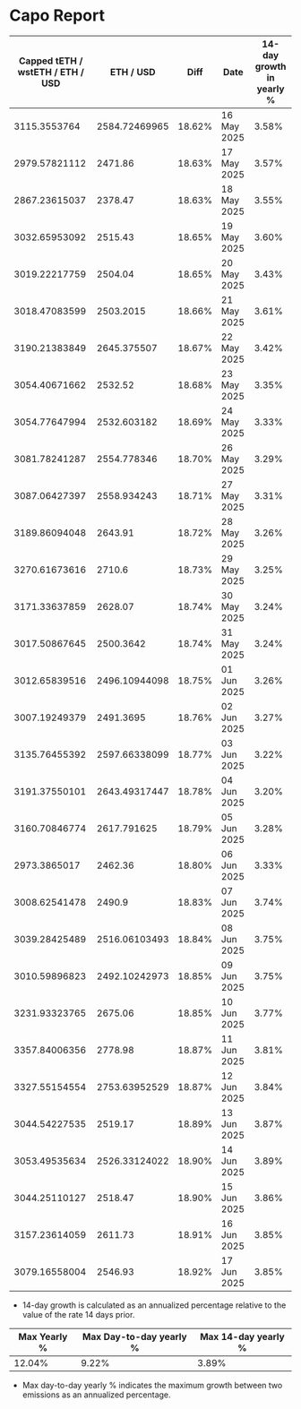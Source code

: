 # Capo Report

| Capped tETH / wstETH / ETH / USD | ETH / USD     | Diff   | Date        | 14-day growth in yearly % |
| -------------------------------- | ------------- | ------ | ----------- | ------------------------- |
| 3115.3553764                     | 2584.72469965 | 18.62% | 16 May 2025 | 3.58%                     |
| 2979.57821112                    | 2471.86       | 18.63% | 17 May 2025 | 3.57%                     |
| 2867.23615037                    | 2378.47       | 18.63% | 18 May 2025 | 3.55%                     |
| 3032.65953092                    | 2515.43       | 18.65% | 19 May 2025 | 3.60%                     |
| 3019.22217759                    | 2504.04       | 18.65% | 20 May 2025 | 3.43%                     |
| 3018.47083599                    | 2503.2015     | 18.66% | 21 May 2025 | 3.61%                     |
| 3190.21383849                    | 2645.375507   | 18.67% | 22 May 2025 | 3.42%                     |
| 3054.40671662                    | 2532.52       | 18.68% | 23 May 2025 | 3.35%                     |
| 3054.77647994                    | 2532.603182   | 18.69% | 24 May 2025 | 3.33%                     |
| 3081.78241287                    | 2554.778346   | 18.70% | 26 May 2025 | 3.29%                     |
| 3087.06427397                    | 2558.934243   | 18.71% | 27 May 2025 | 3.31%                     |
| 3189.86094048                    | 2643.91       | 18.72% | 28 May 2025 | 3.26%                     |
| 3270.61673616                    | 2710.6        | 18.73% | 29 May 2025 | 3.25%                     |
| 3171.33637859                    | 2628.07       | 18.74% | 30 May 2025 | 3.24%                     |
| 3017.50867645                    | 2500.3642     | 18.74% | 31 May 2025 | 3.24%                     |
| 3012.65839516                    | 2496.10944098 | 18.75% | 01 Jun 2025 | 3.26%                     |
| 3007.19249379                    | 2491.3695     | 18.76% | 02 Jun 2025 | 3.27%                     |
| 3135.76455392                    | 2597.66338099 | 18.77% | 03 Jun 2025 | 3.22%                     |
| 3191.37550101                    | 2643.49317447 | 18.78% | 04 Jun 2025 | 3.20%                     |
| 3160.70846774                    | 2617.791625   | 18.79% | 05 Jun 2025 | 3.28%                     |
| 2973.3865017                     | 2462.36       | 18.80% | 06 Jun 2025 | 3.33%                     |
| 3008.62541478                    | 2490.9        | 18.83% | 07 Jun 2025 | 3.74%                     |
| 3039.28425489                    | 2516.06103493 | 18.84% | 08 Jun 2025 | 3.75%                     |
| 3010.59896823                    | 2492.10242973 | 18.85% | 09 Jun 2025 | 3.75%                     |
| 3231.93323765                    | 2675.06       | 18.85% | 10 Jun 2025 | 3.77%                     |
| 3357.84006356                    | 2778.98       | 18.87% | 11 Jun 2025 | 3.81%                     |
| 3327.55154554                    | 2753.63952529 | 18.87% | 12 Jun 2025 | 3.84%                     |
| 3044.54227535                    | 2519.17       | 18.89% | 13 Jun 2025 | 3.87%                     |
| 3053.49535634                    | 2526.33124022 | 18.90% | 14 Jun 2025 | 3.89%                     |
| 3044.25110127                    | 2518.47       | 18.90% | 15 Jun 2025 | 3.86%                     |
| 3157.23614059                    | 2611.73       | 18.91% | 16 Jun 2025 | 3.85%                     |
| 3079.16558004                    | 2546.93       | 18.92% | 17 Jun 2025 | 3.85%                     |

- 14-day growth is calculated as an annualized percentage relative to the value of the rate 14 days prior.

| Max Yearly % | Max Day-to-day yearly % | Max 14-day yearly % |
| ------------ | ----------------------- | ------------------- |
| 12.04%       | 9.22%                   | 3.89%               |

- Max day-to-day yearly % indicates the maximum growth between two emissions as an annualized percentage.

